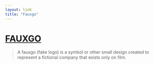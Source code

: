 ```yaml
---
layout: link
title: "Fauxgo"
---
```


#	[FAUXGO][]

>	A fauxgo (fake logo) is a symbol or other small design created to represent a fictional company that exists only on film.

[Fauxgo]: http://fauxgo.com/
	"Fauxgo"
